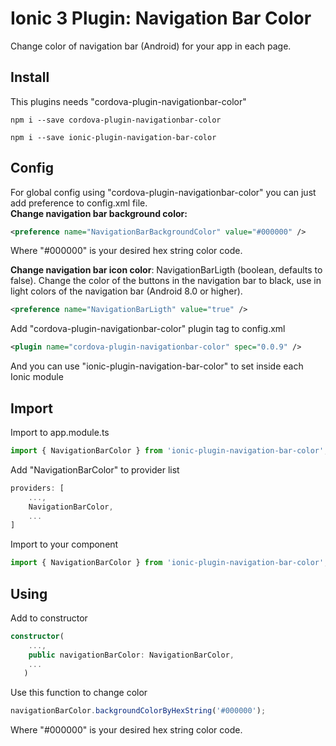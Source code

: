 
# Ionic 3 Plugin: Navigation Bar Color
Change color of navigation bar (Android) for your app in each page.

## Install
This plugins needs "cordova-plugin-navigationbar-color"
```npm
npm i --save cordova-plugin-navigationbar-color
```
```npm
npm i --save ionic-plugin-navigation-bar-color
```

## Config

For global config using "cordova-plugin-navigationbar-color" you can just add preference to config.xml file.<br>
**Change navigation bar background color:**
```xml
<preference name="NavigationBarBackgroundColor" value="#000000" />
```
Where "#000000" is your desired hex string color code.

**Change navigation bar icon color**:
NavigationBarLigth (boolean, defaults to false).
Change the color of the buttons in the navigation bar to black,
use in light colors of the navigation bar (Android 8.0 or higher).
```xml
<preference name="NavigationBarLigth" value="true" />
```

Add "cordova-plugin-navigationbar-color" plugin tag to config.xml
```xml
<plugin name="cordova-plugin-navigationbar-color" spec="0.0.9" />
```
And you can use "ionic-plugin-navigation-bar-color" to set inside each Ionic module

## Import
Import to app.module.ts
```ts
import { NavigationBarColor } from 'ionic-plugin-navigation-bar-color';
```
Add "NavigationBarColor" to provider list
```ts
providers: [
    ...,
    NavigationBarColor,
    ...
]
```

Import to your component
```ts
import { NavigationBarColor } from 'ionic-plugin-navigation-bar-color';
```
## Using
Add to constructor
```ts
constructor(
    ...,
    public navigationBarColor: NavigationBarColor,
    ...
   )
```
Use this function to change color
```ts
navigationBarColor.backgroundColorByHexString('#000000');
```
Where "#000000" is your desired hex string color code.
